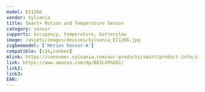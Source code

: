 ```yaml
---
model: E21266 
vendor: Sylvania
title: Smart+ Motion and Temperature Sensor
category: sensor
supports: occupancy, temperature, batterylow
image: /assets/images/devices/Sylvania_E21266.jpg
zigbeemodel: ['Motion Sensor-A']
compatible: [z2m,conbee]
mlink: https://consumer.sylvania.com/our-products/smart/product-info/zigbee/sylvania-smart-zigbee-motion-and-temperature-sensor/index.jsp
link: https://www.amazon.com/dp/B01LXPGXQ1/
link2: 
link3: 
EAN: 
---
```

